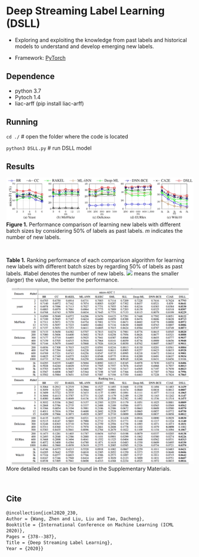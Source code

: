 # Deep Streaming Label Learning (DSLL)

- Exploring and exploiting the knowledge from past labels and historical models to understand and develop emerging new labels.

- Framework: [PyTorch](https://pytorch.org/)

 
## Dependence

- python 3.7
- Pytoch 1.4
- liac-arff (pip install liac-arff)

## Running
`cd ./`    # open the folder where the code is located

`python3 DSLL.py`   # run DSLL model

## Results
![image](https://github.com/DSLLcode/DSLL/blob/master/results/Figure1.jpg)
**Figure 1.** Performance comparison of learning new labels with different batch sizes by considering 50\% of labels as past labels. *m* indicates the number of new labels.

<br/> 


**Table 1.** Ranking performance of each comparison algorithm for learning new labels with different batch sizes by regarding 50\% of labels as past labels. \#label denotes the number of new labels. ![](http://latex.codecogs.com/gif.latex?%20\downarrow(\uparrow)) 
means the smaller (larger) the value, the better the performance. 

![image](https://github.com/DSLLcode/DSLL/blob/master/results/Table1.png)
<br/> 
More detailed results can be found in the Supplementary Materials.

<br/> 

## Cite

```
@incollection{icml2020_230,
Author = {Wang, Zhen and Liu, Liu and Tao, Dacheng},
Booktitle = {International Conference on Machine Learning (ICML 2020)},
Pages = {378--387},
Title = {Deep Streaming Label Learning},
Year = {2020}}
```
